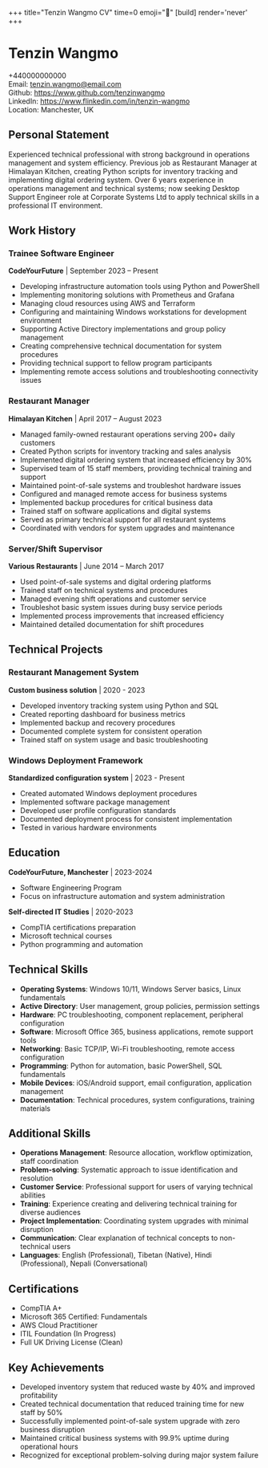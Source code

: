 +++
title="Tenzin Wangmo CV" 
time=0 
emoji="📄" 
[build]
render='never'
+++

# Tenzin Wangmo

+440000000000  
Email: tenzin.wangmo@email.com  
Github: https://www.github.com/tenzinwangmo  
LinkedIn: https://www.flinkedin.com/in/tenzin-wangmo  
Location: Manchester, UK

## Personal Statement

Experienced technical professional with strong background in operations management and system efficiency. Previous job as Restaurant Manager at Himalayan Kitchen, creating Python scripts for inventory tracking and implementing digital ordering system. Over 6 years experience in operations management and technical systems; now seeking Desktop Support Engineer role at Corporate Systems Ltd to apply technical skills in a professional IT environment.

## Work History

### Trainee Software Engineer

**CodeYourFuture** | September 2023 – Present

- Developing infrastructure automation tools using Python and PowerShell
- Implementing monitoring solutions with Prometheus and Grafana
- Managing cloud resources using AWS and Terraform
- Configuring and maintaining Windows workstations for development environment
- Supporting Active Directory implementations and group policy management
- Creating comprehensive technical documentation for system procedures
- Providing technical support to fellow program participants
- Implementing remote access solutions and troubleshooting connectivity issues

### Restaurant Manager

**Himalayan Kitchen** | April 2017 – August 2023

- Managed family-owned restaurant operations serving 200+ daily customers
- Created Python scripts for inventory tracking and sales analysis
- Implemented digital ordering system that increased efficiency by 30%
- Supervised team of 15 staff members, providing technical training and support
- Maintained point-of-sale systems and troubleshot hardware issues
- Configured and managed remote access for business systems
- Implemented backup procedures for critical business data
- Trained staff on software applications and digital systems
- Served as primary technical support for all restaurant systems
- Coordinated with vendors for system upgrades and maintenance

### Server/Shift Supervisor

**Various Restaurants** | June 2014 – March 2017

- Used point-of-sale systems and digital ordering platforms
- Trained staff on technical systems and procedures
- Managed evening shift operations and customer service
- Troubleshot basic system issues during busy service periods
- Implemented process improvements that increased efficiency
- Maintained detailed documentation for shift procedures

## Technical Projects

### Restaurant Management System

**Custom business solution** | 2020 - 2023

- Developed inventory tracking system using Python and SQL
- Created reporting dashboard for business metrics
- Implemented backup and recovery procedures
- Documented complete system for consistent operation
- Trained staff on system usage and basic troubleshooting

### Windows Deployment Framework

**Standardized configuration system** | 2023 - Present

- Created automated Windows deployment procedures
- Implemented software package management
- Developed user profile configuration standards
- Documented deployment process for consistent implementation
- Tested in various hardware environments

## Education

**CodeYourFuture, Manchester** | 2023-2024

- Software Engineering Program
- Focus on infrastructure automation and system administration

**Self-directed IT Studies** | 2020-2023

- CompTIA certifications preparation
- Microsoft technical courses
- Python programming and automation

## Technical Skills

- **Operating Systems**: Windows 10/11, Windows Server basics, Linux fundamentals
- **Active Directory**: User management, group policies, permission settings
- **Hardware**: PC troubleshooting, component replacement, peripheral configuration
- **Software**: Microsoft Office 365, business applications, remote support tools
- **Networking**: Basic TCP/IP, Wi-Fi troubleshooting, remote access configuration
- **Programming**: Python for automation, basic PowerShell, SQL fundamentals
- **Mobile Devices**: iOS/Android support, email configuration, application management
- **Documentation**: Technical procedures, system configurations, training materials

## Additional Skills

- **Operations Management**: Resource allocation, workflow optimization, staff coordination
- **Problem-solving**: Systematic approach to issue identification and resolution
- **Customer Service**: Professional support for users of varying technical abilities
- **Training**: Experience creating and delivering technical training for diverse audiences
- **Project Implementation**: Coordinating system upgrades with minimal disruption
- **Communication**: Clear explanation of technical concepts to non-technical users
- **Languages**: English (Professional), Tibetan (Native), Hindi (Professional), Nepali (Conversational)

## Certifications

- CompTIA A+
- Microsoft 365 Certified: Fundamentals
- AWS Cloud Practitioner
- ITIL Foundation (In Progress)
- Full UK Driving License (Clean)

## Key Achievements

- Developed inventory system that reduced waste by 40% and improved profitability
- Created technical documentation that reduced training time for new staff by 50%
- Successfully implemented point-of-sale system upgrade with zero business disruption
- Maintained critical business systems with 99.9% uptime during operational hours
- Recognized for exceptional problem-solving during major system failure
